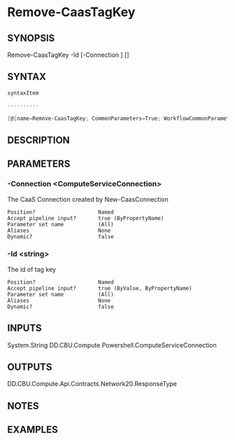 ﻿Remove-CaasTagKey
===================

## SYNOPSIS

Remove-CaasTagKey -Id <string> [-Connection <ComputeServiceConnection>] [<CommonParameters>]


## SYNTAX
```powershell
syntaxItem                                                                                                   

----------                                                                                                   

{@{name=Remove-CaasTagKey; CommonParameters=True; WorkflowCommonParameters=False; parameter=System.Object[]}}
```

## DESCRIPTION


## PARAMETERS
### -Connection &lt;ComputeServiceConnection&gt;
The CaaS Connection created by New-CaasConnection
```
Position?                    Named
Accept pipeline input?       true (ByPropertyName)
Parameter set name           (All)
Aliases                      None
Dynamic?                     false
```
 
### -Id &lt;string&gt;
The id of tag key
```
Position?                    Named
Accept pipeline input?       true (ByValue, ByPropertyName)
Parameter set name           (All)
Aliases                      None
Dynamic?                     false
```

## INPUTS
System.String
DD.CBU.Compute.Powershell.ComputeServiceConnection


## OUTPUTS
DD.CBU.Compute.Api.Contracts.Network20.ResponseType


## NOTES


## EXAMPLES
